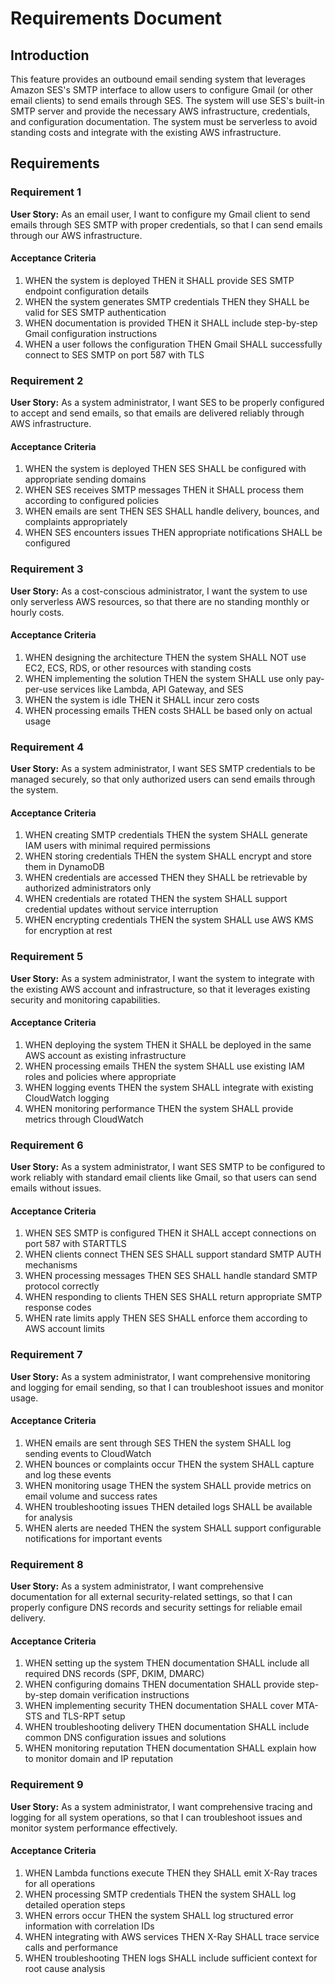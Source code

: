 # Requirements Document

## Introduction

This feature provides an outbound email sending system that leverages Amazon SES's SMTP interface to allow users to configure Gmail (or other email clients) to send emails through SES. The system will use SES's built-in SMTP server and provide the necessary AWS infrastructure, credentials, and configuration documentation. The system must be serverless to avoid standing costs and integrate with the existing AWS infrastructure.

## Requirements

### Requirement 1

**User Story:** As an email user, I want to configure my Gmail client to send emails through SES SMTP with proper credentials, so that I can send emails through our AWS infrastructure.

#### Acceptance Criteria

1. WHEN the system is deployed THEN it SHALL provide SES SMTP endpoint configuration details
2. WHEN the system generates SMTP credentials THEN they SHALL be valid for SES SMTP authentication
3. WHEN documentation is provided THEN it SHALL include step-by-step Gmail configuration instructions
4. WHEN a user follows the configuration THEN Gmail SHALL successfully connect to SES SMTP on port 587 with TLS

### Requirement 2

**User Story:** As a system administrator, I want SES to be properly configured to accept and send emails, so that emails are delivered reliably through AWS infrastructure.

#### Acceptance Criteria

1. WHEN the system is deployed THEN SES SHALL be configured with appropriate sending domains
2. WHEN SES receives SMTP messages THEN it SHALL process them according to configured policies
3. WHEN emails are sent THEN SES SHALL handle delivery, bounces, and complaints appropriately
4. WHEN SES encounters issues THEN appropriate notifications SHALL be configured

### Requirement 3

**User Story:** As a cost-conscious administrator, I want the system to use only serverless AWS resources, so that there are no standing monthly or hourly costs.

#### Acceptance Criteria

1. WHEN designing the architecture THEN the system SHALL NOT use EC2, ECS, RDS, or other resources with standing costs
2. WHEN implementing the solution THEN the system SHALL use only pay-per-use services like Lambda, API Gateway, and SES
3. WHEN the system is idle THEN it SHALL incur zero costs
4. WHEN processing emails THEN costs SHALL be based only on actual usage

### Requirement 4

**User Story:** As a system administrator, I want SES SMTP credentials to be managed securely, so that only authorized users can send emails through the system.

#### Acceptance Criteria

1. WHEN creating SMTP credentials THEN the system SHALL generate IAM users with minimal required permissions
2. WHEN storing credentials THEN the system SHALL encrypt and store them in DynamoDB
3. WHEN credentials are accessed THEN they SHALL be retrievable by authorized administrators only
4. WHEN credentials are rotated THEN the system SHALL support credential updates without service interruption
5. WHEN encrypting credentials THEN the system SHALL use AWS KMS for encryption at rest

### Requirement 5

**User Story:** As a system administrator, I want the system to integrate with the existing AWS account and infrastructure, so that it leverages existing security and monitoring capabilities.

#### Acceptance Criteria

1. WHEN deploying the system THEN it SHALL be deployed in the same AWS account as existing infrastructure
2. WHEN processing emails THEN the system SHALL use existing IAM roles and policies where appropriate
3. WHEN logging events THEN the system SHALL integrate with existing CloudWatch logging
4. WHEN monitoring performance THEN the system SHALL provide metrics through CloudWatch

### Requirement 6

**User Story:** As a system administrator, I want SES SMTP to be configured to work reliably with standard email clients like Gmail, so that users can send emails without issues.

#### Acceptance Criteria

1. WHEN SES SMTP is configured THEN it SHALL accept connections on port 587 with STARTTLS
2. WHEN clients connect THEN SES SHALL support standard SMTP AUTH mechanisms
3. WHEN processing messages THEN SES SHALL handle standard SMTP protocol correctly
4. WHEN responding to clients THEN SES SHALL return appropriate SMTP response codes
5. WHEN rate limits apply THEN SES SHALL enforce them according to AWS account limits

### Requirement 7

**User Story:** As a system administrator, I want comprehensive monitoring and logging for email sending, so that I can troubleshoot issues and monitor usage.

#### Acceptance Criteria

1. WHEN emails are sent through SES THEN the system SHALL log sending events to CloudWatch
2. WHEN bounces or complaints occur THEN the system SHALL capture and log these events
3. WHEN monitoring usage THEN the system SHALL provide metrics on email volume and success rates
4. WHEN troubleshooting issues THEN detailed logs SHALL be available for analysis
5. WHEN alerts are needed THEN the system SHALL support configurable notifications for important events

### Requirement 8

**User Story:** As a system administrator, I want comprehensive documentation for all external security-related settings, so that I can properly configure DNS records and security settings for reliable email delivery.

#### Acceptance Criteria

1. WHEN setting up the system THEN documentation SHALL include all required DNS records (SPF, DKIM, DMARC)
2. WHEN configuring domains THEN documentation SHALL provide step-by-step domain verification instructions
3. WHEN implementing security THEN documentation SHALL cover MTA-STS and TLS-RPT setup
4. WHEN troubleshooting delivery THEN documentation SHALL include common DNS configuration issues and solutions
5. WHEN monitoring reputation THEN documentation SHALL explain how to monitor domain and IP reputation

### Requirement 9

**User Story:** As a system administrator, I want comprehensive tracing and logging for all system operations, so that I can troubleshoot issues and monitor system performance effectively.

#### Acceptance Criteria

1. WHEN Lambda functions execute THEN they SHALL emit X-Ray traces for all operations
2. WHEN processing SMTP credentials THEN the system SHALL log detailed operation steps
3. WHEN errors occur THEN the system SHALL log structured error information with correlation IDs
4. WHEN integrating with AWS services THEN X-Ray SHALL trace service calls and performance
5. WHEN troubleshooting THEN logs SHALL include sufficient context for root cause analysis